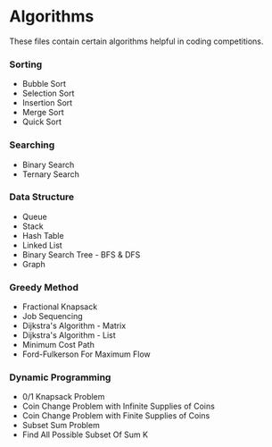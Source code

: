 # Algorithms

   These files contain certain algorithms helpful in coding competitions.

### Sorting

*    Bubble Sort
*    Selection Sort
*    Insertion Sort
*    Merge Sort
*    Quick Sort


### Searching

*    Binary Search
*    Ternary Search


### Data Structure

*    Queue
*    Stack
*    Hash Table
*    Linked List
*    Binary Search Tree - BFS & DFS
*    Graph


### Greedy Method

*    Fractional Knapsack
*    Job Sequencing
*    Dijkstra's Algorithm - Matrix
*    Dijkstra's Algorithm - List
*    Minimum Cost Path
*    Ford-Fulkerson For Maximum Flow 

### Dynamic Programming

*    0/1 Knapsack Problem
*    Coin Change Problem with Infinite Supplies of Coins
*    Coin Change Problem with Finite Supplies of Coins
*    Subset Sum Problem
*    Find All Possible Subset Of Sum K




